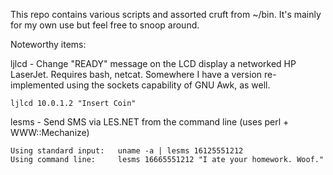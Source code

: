 This repo contains various scripts and assorted cruft from ~/bin.  It's mainly for my own use but feel free to snoop around.

Noteworthy items:

ljlcd - Change "READY" message on the LCD display a networked HP LaserJet. Requires bash, netcat. Somewhere I have a version re-implemented using the sockets capability of GNU Awk, as well.

	ljlcd 10.0.1.2 "Insert Coin"

lesms - Send SMS via LES.NET from the command line (uses perl + WWW::Mechanize)

	Using standard input:   uname -a | lesms 16125551212
	Using command line:     lesms 16665551212 "I ate your homework. Woof."
